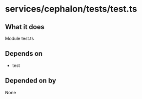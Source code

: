 # services/cephalon/tests/test.ts

## What it does
Module test.ts

## Depends on
- test

## Depended on by
None
